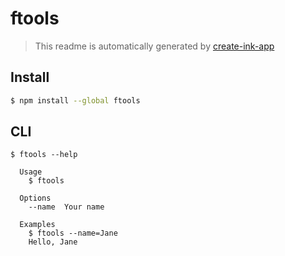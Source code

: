 # ftools

> This readme is automatically generated by [create-ink-app](https://github.com/vadimdemedes/create-ink-app)

## Install

```bash
$ npm install --global ftools
```

## CLI

```
$ ftools --help

  Usage
    $ ftools

  Options
    --name  Your name

  Examples
    $ ftools --name=Jane
    Hello, Jane
```
